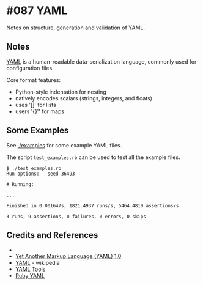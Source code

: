 # #087 YAML

Notes on structure, generation and validation of YAML.

## Notes

[YAML](https://en.wikipedia.org/wiki/YAML) is a human-readable data-serialization language, commonly used for configuration files.

Core format features:

* Python-style indentation for nesting
* natively encodes scalars (strings, integers, and floats)
* uses '[]' for lists
* users '{}'' for maps


## Some Examples

See [./examples](./examples) for  some example YAML files.

The script `test_examples.rb` can be used to test all the example files.

```
$ ./test_examples.rb
Run options: --seed 36493

# Running:

...

Finished in 0.001647s, 1821.4937 runs/s, 5464.4810 assertions/s.

3 runs, 9 assertions, 0 failures, 0 errors, 0 skips
```

## Credits and References

* [](https://yaml.org/)
* [Yet Another Markup Language (YAML) 1.0](https://yaml.org/spec/history/2001-12-10.html)
* [YAML](https://en.wikipedia.org/wiki/YAML) - wikipedia
* [YAML Tools](https://onlineyamltools.com/)
* [Ruby YAML](https://apidock.com/ruby/YAML)
